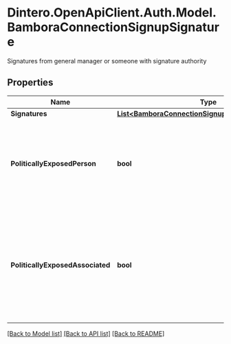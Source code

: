 # Dintero.OpenApiClient.Auth.Model.BamboraConnectionSignupSignature
Signatures from general manager or someone with signature authority 

## Properties

Name | Type | Description | Notes
------------ | ------------- | ------------- | -------------
**Signatures** | [**List&lt;BamboraConnectionSignupSignatureSignatures&gt;**](BamboraConnectionSignupSignatureSignatures.md) |  | [optional] 
**PoliticallyExposedPerson** | **bool** | If you or owner is a politically exposed person according to the money laundering act  | [optional] 
**PoliticallyExposedAssociated** | **bool** | If you or owner is closesely associated with an politically exposed person according to the money laundering act  | [optional] 

[[Back to Model list]](../README.md#documentation-for-models) [[Back to API list]](../README.md#documentation-for-api-endpoints) [[Back to README]](../README.md)

